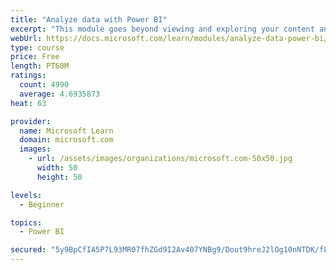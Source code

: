 ```yaml
---
title: "Analyze data with Power BI"
excerpt: "This module goes beyond viewing and exploring your content and explains how to interact with it by working with reports and dashboards to uncover and share new business insights."
webUrl: https://docs.microsoft.com/learn/modules/analyze-data-power-bi/
type: course
price: Free
length: PT60M
ratings:
  count: 4990
  average: 4.6935873
heat: 63

provider:
  name: Microsoft Learn
  domain: microsoft.com
  images:
    - url: /assets/images/organizations/microsoft.com-50x50.jpg
      width: 50
      height: 50

levels:
  - Beginner

topics:
  - Power BI

secured: "5y9BpCfIA5P7L93MR07fhZGd9I2Av407YNBg9/Dout9hreJ2lOg10nNTDK/fLycIK+2ALNkhBjytnqwIuHADzKRp8X8qadibArDP5fzlOUIHe7AazQO9Qe+e+z+sPF8JTYCcYlcw86qU30vZwqz9XMwEQugZFIrfl3RVbwZiKqeY4CFe7xBYk+ZErbL/0eOuhDXuvnPkrvCDxjm62mAsXGDrTl9O4uYtXZplnGK/FMtLtULRGFS/D9joAIQ+JonagETkrQT0kO8/qMtQ97uwKuiRDGaTGMQVdMkv7/IiperzvXaiHTdvWk84aNH7Rjwj3vWYx4UyJ6Na+3Rq8kZtG67PkmUCoFu+8aTlmxHVymMm7dWGpFmXfJnfobj1sKUSvJnM+alDjNWWSgGIpAY9u6jJbrTmgcSkCFsCqSL9XvM=;a/EPLmlad/Fivhs411paEA=="
---
```



